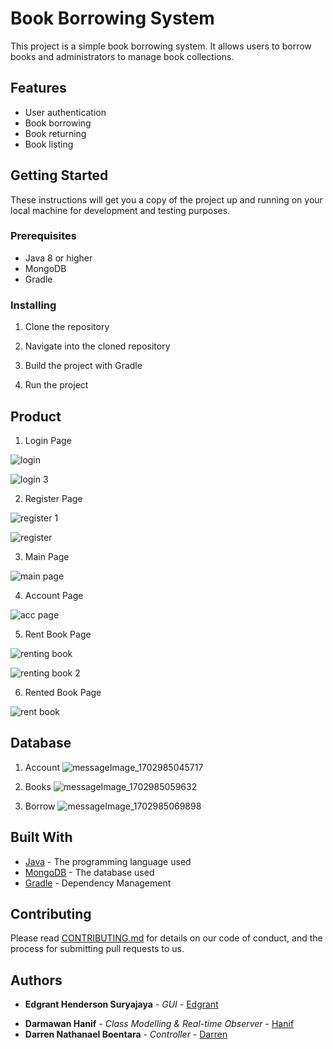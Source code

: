 # Book Borrowing System

This project is a simple book borrowing system. It allows users to borrow books and administrators to manage book collections.

## Features

- User authentication
- Book borrowing
- Book returning
- Book listing

## Getting Started

These instructions will get you a copy of the project up and running on your local machine for development and testing purposes.

### Prerequisites

- Java 8 or higher
- MongoDB
- Gradle

### Installing

1. Clone the repository

2. Navigate into the cloned repository

3. Build the project with Gradle

4. Run the project

## Product

1. Login Page

![login](https://github.com/EdgrantHS/PA-PBO/assets/144258090/e374024f-6140-4a85-bce2-fefa252e8a40)

![login 3](https://github.com/EdgrantHS/PA-PBO/assets/144258090/3b027737-3180-41f1-aa95-00ac3f7fd430)

2. Register Page

![register 1](https://github.com/EdgrantHS/PA-PBO/assets/144258090/6c375ce2-9148-4da5-bc01-f09f72cecb63)

![register](https://github.com/EdgrantHS/PA-PBO/assets/144258090/658ee575-2bce-414e-9d06-523a23a20267)

3. Main Page

![main page](https://github.com/EdgrantHS/PA-PBO/assets/144258090/71f0e300-723d-4a79-81e2-8903daa8deb8)

4. Account Page

![acc page](https://github.com/EdgrantHS/PA-PBO/assets/144258090/2062ca99-188a-4d76-be8f-1a80b20d98da)

5. Rent Book Page

![renting book](https://github.com/EdgrantHS/PA-PBO/assets/144258090/a743136b-93e0-41ab-a45c-ad08f61c8894)

![renting book 2](https://github.com/EdgrantHS/PA-PBO/assets/144258090/9df0e4d0-8133-454f-9910-893d92f2e17f)

6. Rented Book Page

![rent book](https://github.com/EdgrantHS/PA-PBO/assets/144258090/1137f652-b29d-407b-ae31-250b03fdea51)

## Database

1. Account
![messageImage_1702985045717](https://github.com/EdgrantHS/PA-PBO/assets/144258090/cc4b5306-96ce-4d42-993e-797c74e07553)

2. Books
![messageImage_1702985059632](https://github.com/EdgrantHS/PA-PBO/assets/144258090/b1be6589-9839-40de-a435-067756f9a99c)

3. Borrow
![messageImage_1702985069898](https://github.com/EdgrantHS/PA-PBO/assets/144258090/bf7ce70d-33c0-4298-8c6c-8795a786ac95)

## Built With

- [Java](https://www.java.com) - The programming language used
- [MongoDB](https://www.mongodb.com) - The database used
- [Gradle](https://gradle.org) - Dependency Management

## Contributing

Please read [CONTRIBUTING.md](https://gist.github.com/yourusername/yourcontributingmdlink) for details on our code of conduct, and the process for submitting pull requests to us.

## Authors

- **Edgrant Henderson Suryajaya** - *GUI* - [Edgrant](https://github.com/edgrantH)
<!-- - **Edgrant Henderson Suryajaya** - *GUI* - [Edgrant](https://github.com/edgrantH)
- **Edgrant Henderson Suryajaya** - *GUI* - [Edgrant](https://github.com/edgrantH)
- **Edgrant Henderson Suryajaya** - *GUI* - [Edgrant](https://github.com/edgrantH) -->
- **Darmawan Hanif** - *Class Modelling & Real-time Observer* - [Hanif](https://github.com/drmwnhnf)
- **Darren Nathanael Boentara** - *Controller* - [Darren](https://github.com/DarrenNathanaelB)
